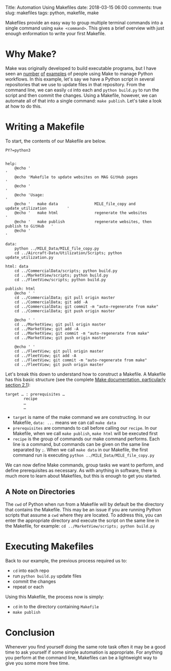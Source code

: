 Title: Automation Using Makefiles
date: 2018-03-15 06:00
comments: true
slug: makefiles
tags: python, makefile, make

<!-- ![alt]({filename}/images/carpet.jpeg) -->

<!-- PELICAN_BEGIN_SUMMARY -->

Makefiles provide an easy way to group multiple terminal commands into a single command using `make <command>`. This gives a brief overview with just enough enformation to write your first Makefile.

<!-- PELICAN_END_SUMMARY -->


# Why Make?

Make was originally developed to build executable programs, but I have seen an [number](https://github.com/mwilliamson/python-makefile/blob/master/makefile) [of](https://github.com/jakevdp/jakevdp.github.io-source/blob/master/Makefile) [examples](https://github.com/getsentry/raven-python/blob/master/Makefile) of people using Make to manage Python workflows. In this example, let's say we have a Python script in several repositories that we use to update files in that repository. From the command line, we can easily `cd` into each and `python build.py` to run the script and then commit the changes. Using a Makefile, however, we can automate all of that into a single command: `make publish`. Let's take a look at how to do this.


# Writing a Makefile
To start, the contents of our Makefile are below. 

```
PY?=python3


help:
	@echo '                                                                          '
	@echo 'Makefile to update websites on MAG GitHub pages                           '
	@echo '                                                                          '
	@echo 'Usage:                                                                    '
	@echo '   make data                MILE_file_copy and update_utilization         '
	@echo '   make html                regenerate the websites                       '
	@echo '   make publish             regenerate websites, then publish to GitHub   '
	@echo '                                                                          '

data:
	python ../MILE_Data/MILE_file_copy.py
	cd ../Aircraft-Data/Utilization/Scripts; python update_utilization.py

html: data
	cd ../CommercialData/scripts; python build.py
	cd ../MarketView/scripts; python build.py
	cd ../FleetView/scripts; python build.py

publish: html
	@echo ' '
	cd ../CommercialData; git pull origin master
	cd ../CommercialData; git add -A
	cd ../CommercialData; git commit -m "auto-regenerate from make"
	cd ../CommercialData; git push origin master

	@echo ' '
	cd ../MarketView; git pull origin master
	cd ../MarketView; git add -A
	cd ../MarketView; git commit -m "auto-regenerate from make"
	cd ../MarketView; git push origin master

	@echo ' '
	cd ../FleetView; git pull origin master
	cd ../FleetView; git add -A
	cd ../FleetView; git commit -m "auto-regenerate from make"
	cd ../FleetView; git push origin master
```


Let's break this down to understand how to construct a Makefile. A Makefile has this basic structure (see the complete [Make documentation, particularly section 2.1](https://www.gnu.org/software/make/manual/make.html)):

```
target … : prerequisites …
        recipe
        …
        …
```

- `target` is name of the make command we are constructing. In our Makefile, `data: ...` means we can call `make data` 
- `prerequisites` are commands to call before calling our `recipe`. In our Makefile, when we call `make publish`, `make html` will be executed first
- `recipe` is the group of commands our make command performs. Each line is a command, but commands can be given on the same line separated by `;`. When we call `make data` in our Makefile, the first command run is executing `python ../MILE_Data/MILE_file_copy.py`


We can now define Make commands, group tasks we want to perform, and define prerequisites as necessary. As with anything in software, there is much more to learn about Makefiles, but this is enough to get you started. 

## A Note on Directories

The `cwd` of Python when run from a Makefile will by default be the directory that contains the Makefile. This may be an issue if you are running Python scripts that assume a `cwd` where they are located. To address this, you can enter the appropriate directory and execute the script on the same line in the Makefile, for example: `cd ../MarketView/scripts; python build.py`


# Executing Makefiles

Back to our example, the previous process required us to:

- `cd` into each repo
- run `python build.py` update files
- commit the changes
- repeat or each

Using this Makefile, the process now is simply:

- `cd` in to the directory containing `Makefile`
- `make publish`


# Conclusion

Whenever you find yourself doing the same rote task often it may be a good time to ask yourself if some simple automation is appropriate. For anything you perform at the command line, Makefiles can be a lightweight way to give you some more free time.
